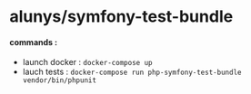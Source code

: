# alunys/symfony-test-bundle

#### commands :
* launch docker : `docker-compose up`
* lauch tests : `docker-compose run php-symfony-test-bundle vendor/bin/phpunit`